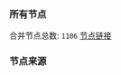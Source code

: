### 所有节点
合并节点总数: `1106`
[节点链接](https://raw.githubusercontent.com/rzhy1/11/master/sub/sub_merge_base64.txt)

### 节点来源
